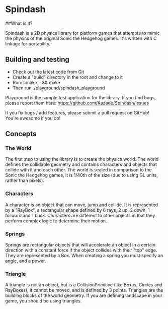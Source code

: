# Spindash

##What is it?

Spindash is a 2D physics library for platform games that attempts to mimic the 
physics of the original Sonic the Hedgehog games. It's written with C linkage for
portability.

## Building and testing

* Check out the latest code from Git
* Create a "build" directory in the root and change to it
* Run: cmake .. && make
* Then run ./playground/spindash_playground

Playground is the sample test application for the library. If you find bugs, please
report them here: https://github.com/Kazade/Spindash/issues

If you fix bugs / add features, please submit a pull request on GitHub! You're awesome if you do!

## Concepts

### The World

The first step to using the library is to create the physics world. The world
defines the collidable geometry and contains characters and objects that collide with it
and each other. The world is scaled in comparison to the Sonic the Hedgehog games, it is
1/40th of the size (due to using GL units, rather than pixels).

### Characters

A character is an object that can move, jump and collide. It is represented by a "RayBox", a rectangular
shape defined by 6 rays, 2 up, 2 down, 1 forward and 1 back. Characters are different to other objects
in that they perform complex logic to determine their motion. 

### Springs

Springs are rectangular objects that will accelerate an object in a certain direction with a constant
force if the object collides with their "top" edge. They are represented by a Box. When creating a 
spring you must specify an angle, and a power.

### Triangle

A triangle is not an object, but is a CollisionPrimitive (like Boxes, Circles and RayBoxes), it cannot be 
moved, and is defined by 3 points. Triangles are the building blocks of the world geometry. If you are defining
landscape in your game, you should be using triangles.

